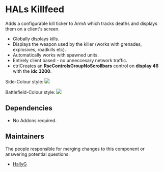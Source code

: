 # HALs Killfeed
Adds a configurable kill ticker to ArmA which tracks deaths and displays them on a client's screen.
- Globally displays kills.
- Displays the weapon used by the killer (works with grenades, explosives, roadkills etc).
- Automatically works with spawned units.
- Entirely client based - no unneccesary network traffic.
- ctrlCreates an **RscControlsGroupNoScrollbars** control on **display 46** with the **idc 3200**.

Side-Colour style:
![](https://i.imgur.com/EXL168R.jpg)

Battlefield-Colour style:
![](https://i.imgur.com/nd66OCR.jpg)

## Dependencies
- No Addons required.

## Maintainers
The people responsible for merging changes to this component or answering potential questions.
* [HallyG](https://github.com/HallyG)
